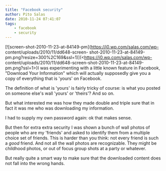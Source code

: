 ```yaml
---
title: "Facebook security"
author: Pito Salas
date: 2010-11-24 07:41:07
tags:
    - facebook
    - security
---
```



[![screen-shot-2010-11-23-at-84149-pm](https://i0.wp.com/salas.com/wp-
content/uploads/2010/11/dd648-screen-
shot-2010-11-23-at-84149-pm.png?resize=300%2C169&ssl=1)](<https://i0.wp.com/salas.com/wp-
content/uploads/2010/11/dd648-screen-shot-2010-11-23-at-84149-pm.png?ssl=1>)I
was experimenting with a little known feature in Facebook, "Download Your
Information" which will actually supposedly give you a copy of everything that
is 'yours' on Facebook.

The definition of what is 'yours' is fairly tricky of course: is what you
posted on someone else's wall 'yours' or 'theirs'? And so on.

But what interested me was how they made double and triple sure that in fact
it was me who was downloading my information.

I had to supply my own password again: ok that makes sense.

But then for extra extra security I was shown a bunch of wall photos of people
who are my 'friends' and asked to identify them from a multiple choice set of
friends. This is harder than you think: not every friend is such a _good_
friend. And not all the wall photos are recognizable. They might be childhood
photos, or out of focus group shots at a party or whatever.

But really quite a smart way to make sure that the downloaded content does not
fall into the wrong hands.


